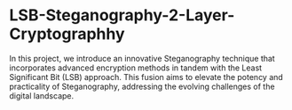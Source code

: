 # LSB-Steganography-2-Layer-Cryptographhy
In this project, we introduce an innovative Steganography technique that incorporates advanced encryption methods in tandem with the Least Significant Bit (LSB) approach. This fusion aims to elevate the potency and practicality of Steganography, addressing the evolving challenges of the digital landscape.
